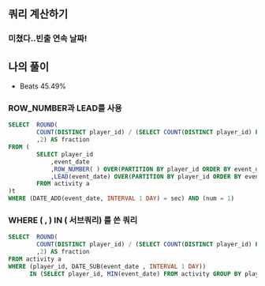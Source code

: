 ## 쿼리 계산하기
### 미쳤다..빈출 연속 날짜!

## 나의 풀이
- Beats 45.49%

### ROW_NUMBER과 LEAD를 사용 
```sql
SELECT  ROUND(
        COUNT(DISTINCT player_id) / (SELECT COUNT(DISTINCT player_id) FROM activity) 
        ,2) AS fraction
FROM (
        SELECT player_id
            ,event_date
            ,ROW_NUMBER( ) OVER(PARTITION BY player_id ORDER BY event_date) AS num 
            ,LEAD(event_date) OVER(PARTITION BY player_id ORDER BY event_date) AS sec 
        FROM activity a 
)t 
WHERE (DATE_ADD(event_date, INTERVAL 1 DAY) = sec) AND (num = 1)
```

### WHERE ( , ) IN ( 서브쿼리) 를 쓴 쿼리 
```sql
SELECT  ROUND(
        COUNT(DISTINCT player_id) / (SELECT COUNT(DISTINCT player_id) FROM activity) 
        ,2) AS fraction
FROM activity a 
WHERE (player_id, DATE_SUB(event_date , INTERVAL 1 DAY)) 
      IN (SELECT player_id, MIN(event_date) FROM activity GROUP BY player_id )
```
